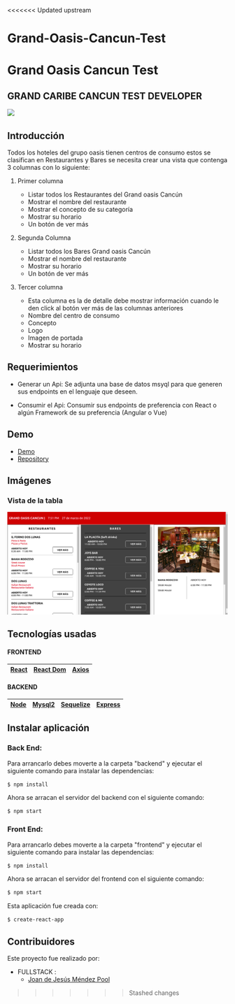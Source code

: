 <<<<<<< Updated upstream
# Grand-Oasis-Cancun-Test
Grand Oasis Cancun Test
=======
## GRAND CARIBE CANCUN TEST DEVELOPER

![](https://www.viajandopormexico.com.mx/cun%20grand%20oasis%20front.png)

## Introducción

Todos los hoteles del grupo oasis tienen centros de consumo estos se clasifican en Restaurantes y Bares se necesita crear una vista que contenga 3 columnas con lo siguiente:
 

1) Primer columna
    -   Listar todos los Restaurantes del Grand oasis Cancún
    -   Mostrar el nombre del restaurante
    -   Mostrar el concepto de su categoría
    -   Mostrar su horario
    -   Un botón de ver más

2) Segunda Columna
    -   Listar todos los Bares Grand oasis Cancún
    -   Mostrar el nombre del restaurante
    -   Mostrar su horario
    -   Un botón de ver más

3) Tercer columna
    -   Esta columna es la de detalle debe mostrar información cuando le den click al botón ver más de las columnas anteriores
    -   Nombre del centro de consumo
    -   Concepto
    -   Logo
    -   Imagen de portada 
    -   Mostrar su horario



## Requerimientos

* Generar un Api:  Se adjunta una base de datos msyql para que generen sus endpoints en el lenguaje que deseen.
 

* Consumir el Api: Consumir sus endpoints de preferencia con React  o algún Framework de su preferencia (Angular o Vue)

## Demo

- [Demo](https://aquamarine-mooncake-733b87.netlify.app/)
- [Repository](https://github.com/JJWizardMP/Grand-Oasis-Cancun-Test)

## Imágenes

### Vista de la tabla
![](./front-end/assets/views/view_table.png)


## Tecnologías usadas

#### FRONTEND
| [React](https://reactjs.org/) |  [React Dom](https://es.reactjs.org/docs/react-dom.html) | [Axios](https://www.npmjs.com/package/axios)  |
| :-: | :-: | :-: |

#### BACKEND

| [Node](http://nodejs.org/) | [Mysql2](https://github.com/postmanlabs) | [Sequelize](https://github.com/postmanlabs) | [Express](https://github.com/postmanlabs)  |
| :-: | :-: | :-: | :-: |

## Instalar aplicación


### Back End:

Para arrancarlo debes moverte a la carpeta "backend" y ejecutar el siguiente comando para instalar las dependencias:

```sh
$ npm install 
```

Ahora se arracan el servidor del backend con el siguiente comando:

```sh
$ npm start 
```


### Front End: 

Para arrancarlo debes moverte a la carpeta "frontend" y ejecutar el siguiente comando para instalar las dependencias:

```sh
$ npm install 
```

Ahora se arracan el servidor del frontend con el siguiente comando:

```sh
$ npm start 
```
Esta aplicación fue creada con:

```sh
$ create-react-app
``` 

## Contribuidores

Este proyecto fue realizado por:
- FULLSTACK :
  - [Joan de Jesús Méndez Pool](https://github.com/JJWizardMP)
>>>>>>> Stashed changes
